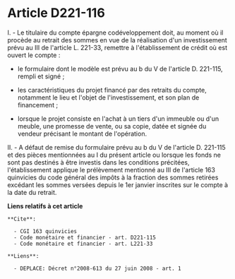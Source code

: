 # Article D221-116

I. - Le titulaire du compte épargne codéveloppement doit, au moment où il procède au retrait des sommes en vue de la
réalisation d'un investissement prévu au III de l'article L. 221-33, remettre à l'établissement de crédit où est ouvert le
compte :

- le formulaire dont le modèle est prévu au b du V de l'article D. 221-115, rempli et signé ;

- les caractéristiques du projet financé par des retraits du compte, notamment le lieu et l'objet de l'investissement, et son
plan de financement ;

- lorsque le projet consiste en l'achat à un tiers d'un immeuble ou d'un meuble, une promesse de vente, ou sa copie, datée et
signée du vendeur précisant le montant de l'opération.

II. - A défaut de remise du formulaire prévu au b du V de l'article D. 221-115 et des pièces mentionnées au I du présent
article ou lorsque les fonds ne sont pas destinés à être investis dans les conditions précitées, l'établissement applique le
prélèvement mentionné au III de l'article 163 quinvicies du code général des impôts à la fraction des sommes retirées
excédant les sommes versées depuis le 1er janvier inscrites sur le compte à la date du retrait.

**Liens relatifs à cet article**

	**Cite**:

	  - CGI 163 quinvicies
	  - Code monétaire et financier - art. D221-115
	  - Code monétaire et financier - art. L221-33

	**Liens**:

	  - DEPLACE: Décret n°2008-613 du 27 juin 2008 - art. 1
